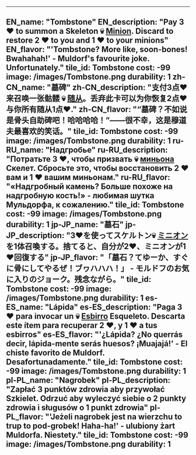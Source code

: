 ---

EN_name: "Tombstone"
EN_description: "Pay 3 ❤️ to summon a Skeleton 💀 <u>Minion</u>. Discard to restore 2 ❤️ to you and 1 ❤️ to your minions"
EN_flavor: "'Tombstone? More like, soon-bones! Bwahahah!' - Muldorf's favourite joke. Unfortunately."
tile_id: Tombstone
cost: -99
image: /images/Tombstone.png
durability: 1
zh-CN_name: "墓碑"
zh-CN_description: "支付3点❤️来召唤一张骷髅 💀 <u>随从</u>。丢弃此卡可以为你恢复2点❤️与你所有随从1点❤️."
zh-CN_flavor: "“墓碑？不如说是骨头自助碑吧！哈哈哈哈！”——很不幸，这是穆道夫最喜欢的笑话。"
tile_id: Tombstone
cost: -99
image: /images/Tombstone.png
durability: 1
ru-RU_name: "Надгробье"
ru-RU_description: "Потратьте 3 ❤️, чтобы призвать 💀 <u>миньона</u> Скелет. Сбросьте это, чтобы восстановить 2 ❤️ вам и 1 ❤️ вашим миньонам."
ru-RU_flavor: "«Надгробный камень? Больше похоже на надгробную кость!» - любимая шутка Мульдорфа, к сожалению."
tile_id: Tombstone
cost: -99
image: /images/Tombstone.png
durability: 1
jp-JP_name: "墓石"
jp-JP_description: "3❤️を使ってスケルトン💀 <u>ミニオン</u>を1体召喚する。捨てると、自分が2❤️、ミニオンが1❤️回復する"
jp-JP_flavor: "「墓石？てゆーか、すぐに骨にしてやるぜ！ブヮハハハ！」 - モルドフのお気に入りのジョーク。残念ながら。"
tile_id: Tombstone
cost: -99
image: /images/Tombstone.png
durability: 1
es-ES_name: "Lápida"
es-ES_description: "Paga 3 ❤️ para invocar un 💀 <u>Esbirro</u> Esqueleto. Descarta este ítem para recuperar 2 ❤️, y 1 ❤️ a tus esbirros"
es-ES_flavor: "'¿Lápida? ¿No querrás decir, lápida-mente serás huesos? ¡Muajajá!' - El chiste favorito de Muldorf. Desafortunadamente."
tile_id: Tombstone
cost: -99
image: /images/Tombstone.png
durability: 1
pl-PL_name: "Nagrobek"
pl-PL_description: "Zapłać 3 punktów zdrowia aby przywołać Szkielet. Odrzuć aby wyleczyć siebie o 2 punkty zdrowia i sługusów o 1 punkt zdrowia"
pl-PL_flavor: "'Jeżeli nagrobek jest na wierzchu to trup to pod-grobek! Haha-ha!' - ulubiony żart Muldorfa. Niestety."
tile_id: Tombstone
cost: -99
image: /images/Tombstone.png
durability: 1
---